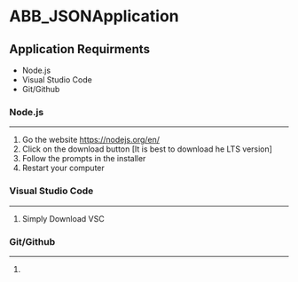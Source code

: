 # ABB_JSONApplication

## Application Requirments
- Node.js
- Visual Studio Code
- Git/Github

### Node.js
----
1. Go the website https://nodejs.org/en/
2. Click on the download button [It is best to download he LTS version]
3. Follow the prompts in the installer
4. Restart your computer

### Visual Studio Code
---
1. Simply Download VSC


### Git/Github
---
1. 
